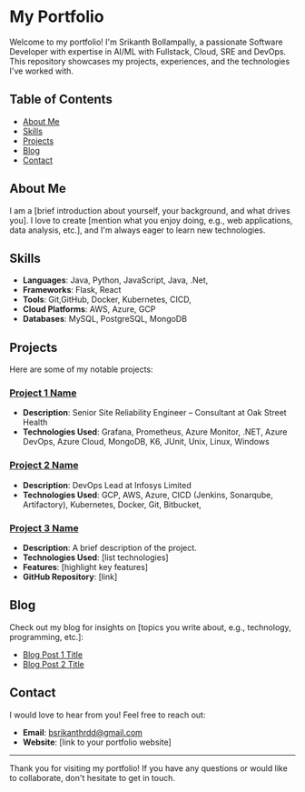 # My Portfolio

Welcome to my portfolio! I'm Srikanth Bollampally, a passionate Software Developer with expertise in AI/ML with Fullstack, Cloud, SRE and DevOps. This repository showcases my projects, experiences, and the technologies I've worked with.

## Table of Contents

- [About Me](#about-me)
- [Skills](#skills)
- [Projects](#projects)
- [Blog](#blog)
- [Contact](#contact)

## About Me

I am a [brief introduction about yourself, your background, and what drives you]. I love to create [mention what you enjoy doing, e.g., web applications, data analysis, etc.], and I'm always eager to learn new technologies.

## Skills

- **Languages**: Java, Python, JavaScript, Java, .Net, 
- **Frameworks**: Flask, React
- **Tools**: Git,GitHub, Docker, Kubernetes, CICD, 
- **Cloud Platforms**: AWS, Azure, GCP
- **Databases**: MySQL, PostgreSQL, MongoDB

## Projects

Here are some of my notable projects:

### [Project 1 Name](link-to-project-1)
- **Description**: Senior Site Reliability Engineer – Consultant at Oak Street Health
- **Technologies Used**: Grafana, Prometheus, Azure Monitor, .NET, Azure DevOps, Azure Cloud, MongoDB, K6, JUnit, Unix, Linux, Windows



### [Project 2 Name](link-to-project-2)
- **Description**: DevOps Lead at Infosys Limited
- **Technologies Used**: GCP, AWS, Azure, CICD (Jenkins, Sonarqube, Artifactory), Kubernetes, Docker, Git, Bitbucket, 

### [Project 3 Name](link-to-project-3)
- **Description**: A brief description of the project.
- **Technologies Used**: [list technologies]
- **Features**: [highlight key features]
- **GitHub Repository**: [link]

## Blog

Check out my blog for insights on [topics you write about, e.g., technology, programming, etc.]:
- [Blog Post 1 Title](link-to-blog-post-1)
- [Blog Post 2 Title](link-to-blog-post-2)

## Contact

I would love to hear from you! Feel free to reach out:

- **Email**: bsrikanthrdd@gmail.com
- **Website**: [link to your portfolio website]

---

Thank you for visiting my portfolio! If you have any questions or would like to collaborate, don't hesitate to get in touch.

